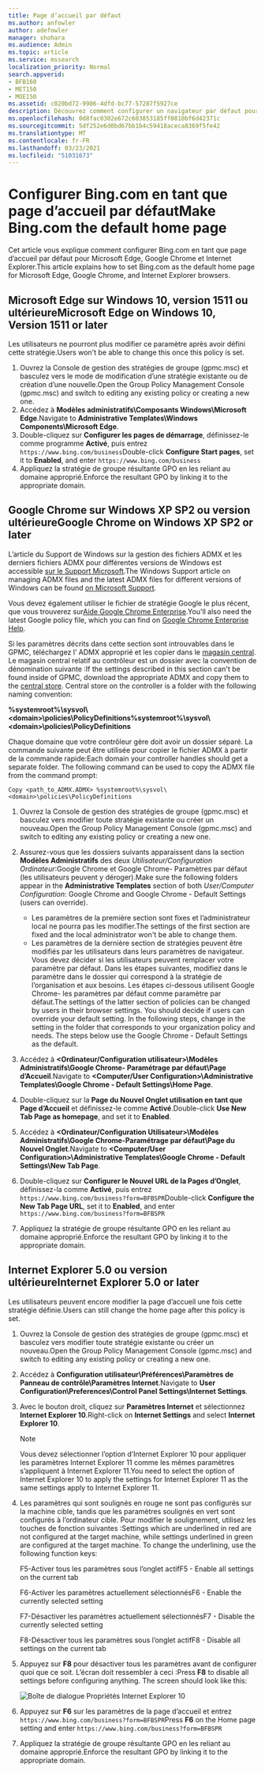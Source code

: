 ```yaml
---
title: Page d’accueil par défaut
ms.author: anfowler
author: adefowler
manager: shohara
ms.audience: Admin
ms.topic: article
ms.service: mssearch
localization_priority: Normal
search.appverid:
- BFB160
- MET150
- MOE150
ms.assetid: c020bd72-9906-4dfd-bc77-57287f5927ce
description: Découvrez comment configurer un navigateur par défaut pour votre entreprise avec Microsoft Search (recherche Microsoft).
ms.openlocfilehash: 0d8fac0302e672c603853185ff0810bf6d42371c
ms.sourcegitcommit: 5df252e6d0bd67bb1b4c59418aceca8369f5fe42
ms.translationtype: MT
ms.contentlocale: fr-FR
ms.lasthandoff: 03/23/2021
ms.locfileid: "51031673"
---
```

# <a name="make-bingcom-the-default-home-page"></a><span data-ttu-id="2a20a-103">Configurer Bing.com en tant que page d’accueil par défaut</span><span class="sxs-lookup"><span data-stu-id="2a20a-103">Make Bing.com the default home page</span></span>

<span data-ttu-id="2a20a-104">Cet article vous explique comment configurer Bing.com en tant que page d’accueil par défaut pour Microsoft Edge, Google Chrome et Internet Explorer.</span><span class="sxs-lookup"><span data-stu-id="2a20a-104">This article explains how to set Bing.com as the default home page for Microsoft Edge, Google Chrome, and Internet Explorer browsers.</span></span> 
  
 
## <a name="microsoft-edge-on-windows-10-version-1511-or-later"></a><span data-ttu-id="2a20a-105">Microsoft Edge sur Windows 10, version 1511 ou ultérieure</span><span class="sxs-lookup"><span data-stu-id="2a20a-105">Microsoft Edge on Windows 10, Version 1511 or later</span></span>

<span data-ttu-id="2a20a-106">Les utilisateurs ne pourront plus modifier ce paramètre après avoir défini cette stratégie.</span><span class="sxs-lookup"><span data-stu-id="2a20a-106">Users won't be able to change this once this policy is set.</span></span> 

1. <span data-ttu-id="2a20a-107">Ouvrez la Console de gestion des stratégies de groupe (gpmc.msc) et basculez vers le mode de modification d’une stratégie existante ou de création d’une nouvelle.</span><span class="sxs-lookup"><span data-stu-id="2a20a-107">Open the Group Policy Management Console (gpmc.msc) and switch to editing any existing policy or creating a new one.</span></span> 
1. <span data-ttu-id="2a20a-108">Accédez à **Modèles administratifs\Composants Windows\Microsoft Edge**.</span><span class="sxs-lookup"><span data-stu-id="2a20a-108">Navigate to **Administrative Templates\Windows Components\Microsoft Edge**.</span></span>    
1. <span data-ttu-id="2a20a-109">Double-cliquez sur **Configurer les pages de démarrage**, définissez-le comme programme **Activé**, puis entrez `https://www.bing.com/business`</span><span class="sxs-lookup"><span data-stu-id="2a20a-109">Double-click **Configure Start pages**, set it to **Enabled**, and enter `https://www.bing.com/business`</span></span>
1.  <span data-ttu-id="2a20a-110">Appliquez la stratégie de groupe résultante GPO en les reliant au domaine approprié.</span><span class="sxs-lookup"><span data-stu-id="2a20a-110">Enforce the resultant GPO by linking it to the appropriate domain.</span></span>

  
## <a name="google-chrome-on-windows-xp-sp2-or-later"></a><span data-ttu-id="2a20a-111">Google Chrome sur Windows XP SP2 ou version ultérieure</span><span class="sxs-lookup"><span data-stu-id="2a20a-111">Google Chrome on Windows XP SP2 or later</span></span>


<span data-ttu-id="2a20a-112">L’article du Support de Windows sur la gestion des fichiers ADMX et les derniers fichiers ADMX pour différentes versions de Windows est accessible [sur le Support Microsoft](https://support.microsoft.com/help/3087759/how-to-create-and-manage-the-central-store-for-group-policy-administra).</span><span class="sxs-lookup"><span data-stu-id="2a20a-112">The Windows Support article on managing ADMX files and the latest ADMX files for different versions of Windows can be found [on Microsoft Support](https://support.microsoft.com/help/3087759/how-to-create-and-manage-the-central-store-for-group-policy-administra).</span></span>

<span data-ttu-id="2a20a-113">Vous devez également utiliser le fichier de stratégie Google le plus récent, que vous trouverez sur[Aide Google Chrome Enterprise](https://support.google.com/chrome/a/answer/187202).</span><span class="sxs-lookup"><span data-stu-id="2a20a-113">You'll also need the latest Google policy file, which you can find on [Google Chrome Enterprise Help](https://support.google.com/chrome/a/answer/187202).</span></span>
  
<span data-ttu-id="2a20a-p101">Si les paramètres décrits dans cette section sont introuvables dans le GPMC, téléchargez l’ ADMX approprié et les copier dans le [magasin central](/previous-versions/windows/it-pro/windows-vista/cc748955%28v%3dws.10%29). Le magasin central relatif au contrôleur est un dossier avec la convention de dénomination suivante :</span><span class="sxs-lookup"><span data-stu-id="2a20a-p101">If the settings described in this section can't be found inside of GPMC, download the appropriate ADMX and copy them to the [central store](/previous-versions/windows/it-pro/windows-vista/cc748955%28v%3dws.10%29). Central store on the controller is a folder with the following naming convention:</span></span>
  
 <span data-ttu-id="2a20a-116">**%systemroot%\sysvol\\<domain\>\policies\PolicyDefinitions**</span><span class="sxs-lookup"><span data-stu-id="2a20a-116">**%systemroot%\sysvol\\<domain\>\policies\PolicyDefinitions**</span></span>
  
<span data-ttu-id="2a20a-p102">Chaque domaine que votre contrôleur gère doit avoir un dossier séparé. La commande suivante peut être utilisée pour copier le fichier ADMX à partir de la commande rapide:</span><span class="sxs-lookup"><span data-stu-id="2a20a-p102">Each domain your controller handles should get a separate folder. The following command can be used to copy the ADMX file from the command prompt:</span></span>
  
 `Copy <path_to_ADMX.ADMX> %systemroot%\sysvol\<domain>\policies\PolicyDefinitions`
  
1. <span data-ttu-id="2a20a-119">Ouvrez la Console de gestion des stratégies de groupe (gpmc.msc) et basculez vers modifier toute stratégie existante ou créer un nouveau.</span><span class="sxs-lookup"><span data-stu-id="2a20a-119">Open the Group Policy Management Console (gpmc.msc) and switch to editing any existing policy or creating a new one.</span></span>
1. <span data-ttu-id="2a20a-120">Assurez-vous que les dossiers suivants apparaissent dans la section **Modèles Administratifs** des deux *Utilisateur/Configuration Ordinateur*:Google Chrome et Google Chrome- Paramètres par défaut (les utilisateurs peuvent y déroger).</span><span class="sxs-lookup"><span data-stu-id="2a20a-120">Make sure the following folders appear in the **Administrative Templates** section of both *User/Computer Configuration*: Google Chrome and Google Chrome - Default Settings (users can override).</span></span>
   - <span data-ttu-id="2a20a-121">Les paramètres de la première section sont fixes et l’administrateur local ne pourra pas les modifier.</span><span class="sxs-lookup"><span data-stu-id="2a20a-121">The settings of the first section are fixed and the local administrator won't be able to change them.</span></span>
   - <span data-ttu-id="2a20a-p103">Les paramètres de la dernière section de stratégies peuvent être modifiés par les utilisateurs dans leurs paramètres de navigateur. Vous devez décider si les utilisateurs peuvent remplacer votre paramètre par défaut. Dans les étapes suivantes, modifiez dans le paramètre dans le dossier qui correspond à la stratégie de l’organisation et aux besoins. Les étapes ci-dessous utilisent Google Chrome- les paramètres par défaut comme paramètre par défaut.</span><span class="sxs-lookup"><span data-stu-id="2a20a-p103">The settings of the latter section of policies can be changed by users in their browser settings. You should decide if users can override your default setting. In the following steps, change in the setting in the folder that corresponds to your organization policy and needs. The steps below use the Google Chrome - Default Settings as the default.</span></span>

1. <span data-ttu-id="2a20a-126">Accédez à **&lt;Ordinateur/Configuration utilisateur&gt;\Modèles Administratifs\Google Chrome- Paramétrage par défaut\Page d’Accueil**.</span><span class="sxs-lookup"><span data-stu-id="2a20a-126">Navigate to **&lt;Computer/User Configuration&gt;\Administrative Templates\Google Chrome - Default Settings\Home Page**.</span></span> 
1. <span data-ttu-id="2a20a-127">Double-cliquez sur la **Page du Nouvel Onglet utilisation en tant que Page d’Accueil** et définissez-le comme **Activé**.</span><span class="sxs-lookup"><span data-stu-id="2a20a-127">Double-click **Use New Tab Page as homepage**, and set it to **Enabled**.</span></span> 
1. <span data-ttu-id="2a20a-128">Accédez à **&lt;Ordinateur/Configuration Utilisateur&gt;\Modèles Administratifs\Google Chrome-Paramétrage par défaut\Page du Nouvel Onglet**.</span><span class="sxs-lookup"><span data-stu-id="2a20a-128">Navigate to **&lt;Computer/User Configuration&gt;\Administrative Templates\Google Chrome - Default Settings\New Tab Page**.</span></span> 
1. <span data-ttu-id="2a20a-129">Double-cliquez sur **Configurer le Nouvel URL de la Pages d’Onglet**, définissez-la comme **Activé**, puis entrez `https://www.bing.com/business?form=BFBSPR`</span><span class="sxs-lookup"><span data-stu-id="2a20a-129">Double-click **Configure the New Tab Page URL**, set it to **Enabled**, and enter `https://www.bing.com/business?form=BFBSPR`</span></span> 
1. <span data-ttu-id="2a20a-130">Appliquez la stratégie de groupe résultante GPO en les reliant au domaine approprié.</span><span class="sxs-lookup"><span data-stu-id="2a20a-130">Enforce the resultant GPO by linking it to the appropriate domain.</span></span>

## <a name="internet-explorer-50-or-later"></a><span data-ttu-id="2a20a-131">Internet Explorer 5.0 ou version ultérieure</span><span class="sxs-lookup"><span data-stu-id="2a20a-131">Internet Explorer 5.0 or later</span></span>
<span data-ttu-id="2a20a-132">Les utilisateurs peuvent encore modifier la page d’accueil une fois cette stratégie définie.</span><span class="sxs-lookup"><span data-stu-id="2a20a-132">Users can still change the home page after this policy is set.</span></span> 

1. <span data-ttu-id="2a20a-133">Ouvrez la Console de gestion des stratégies de groupe (gpmc.msc) et basculez vers modifier toute stratégie existante ou créer un nouveau.</span><span class="sxs-lookup"><span data-stu-id="2a20a-133">Open the Group Policy Management Console (gpmc.msc) and switch to editing any existing policy or creating a new one.</span></span>
    
2. <span data-ttu-id="2a20a-134">Accédez à **Configuration utilisateur\Préférences\Paramètres de Panneau de contrôle\Paramètres Internet**.</span><span class="sxs-lookup"><span data-stu-id="2a20a-134">Navigate to **User Configuration\Preferences\Control Panel Settings\Internet Settings**.</span></span>
    
3. <span data-ttu-id="2a20a-135">Avec le bouton droit, cliquez sur **Paramètres Internet** et sélectionnez **Internet Explorer 10**.</span><span class="sxs-lookup"><span data-stu-id="2a20a-135">Right-click on **Internet Settings** and select **Internet Explorer 10**.</span></span>
    
    > [!NOTE]
    > <span data-ttu-id="2a20a-136">Vous devez sélectionner l’option d’Internet Explorer 10 pour appliquer les paramètres Internet Explorer 11 comme les mêmes paramètres s’appliquent à Internet Explorer 11.</span><span class="sxs-lookup"><span data-stu-id="2a20a-136">You need to select the option of Internet Explorer 10 to apply the settings for Internet Explorer 11 as the same settings apply to Internet Explorer 11.</span></span> 
  
4. <span data-ttu-id="2a20a-p104">Les paramètres qui sont soulignés en rouge ne sont pas configurés sur la machine cible, tandis que les paramètres soulignés en vert sont configurés à l’ordinateur cible. Pour modifier le soulignement, utilisez les touches de fonction suivantes :</span><span class="sxs-lookup"><span data-stu-id="2a20a-p104">Settings which are underlined in red are not configured at the target machine, while settings underlined in green are configured at the target machine. To change the underlining, use the following function keys:</span></span>
    
    <span data-ttu-id="2a20a-139">F5-Activer tous les paramètres sous l’onglet actif</span><span class="sxs-lookup"><span data-stu-id="2a20a-139">F5 - Enable all settings on the current tab</span></span>
    
    <span data-ttu-id="2a20a-140">F6-Activer les paramètres actuellement sélectionnés</span><span class="sxs-lookup"><span data-stu-id="2a20a-140">F6 - Enable the currently selected setting</span></span>
    
    <span data-ttu-id="2a20a-141">F7-Désactiver les paramètres actuellement sélectionnés</span><span class="sxs-lookup"><span data-stu-id="2a20a-141">F7 - Disable the currently selected setting</span></span>
    
    <span data-ttu-id="2a20a-142">F8-Désactiver tous les paramètres sous l’onglet actif</span><span class="sxs-lookup"><span data-stu-id="2a20a-142">F8 - Disable all settings on the current tab</span></span>
    
5. <span data-ttu-id="2a20a-p105">Appuyez sur **F8** pour désactiver tous les paramètres avant de configurer quoi que ce soit. L’écran doit ressembler à ceci :</span><span class="sxs-lookup"><span data-stu-id="2a20a-p105">Press **F8** to disable all settings before configuring anything. The screen should look like this:</span></span> 
    
    ![Boîte de dialogue Propriétés Internet Explorer 10](media/2fd55755-5007-4e33-a795-c42ce2fcef4a.jpg)
  
6. <span data-ttu-id="2a20a-146">Appuyez sur **F6** sur les paramètres de la page d’accueil et entrez `https://www.bing.com/business?form=BFBSPR`</span><span class="sxs-lookup"><span data-stu-id="2a20a-146">Press **F6** on the Home page setting and enter `https://www.bing.com/business?form=BFBSPR`</span></span>
    
7. <span data-ttu-id="2a20a-147">Appliquez la stratégie de groupe résultante GPO en les reliant au domaine approprié.</span><span class="sxs-lookup"><span data-stu-id="2a20a-147">Enforce the resultant GPO by linking it to the appropriate domain.</span></span>